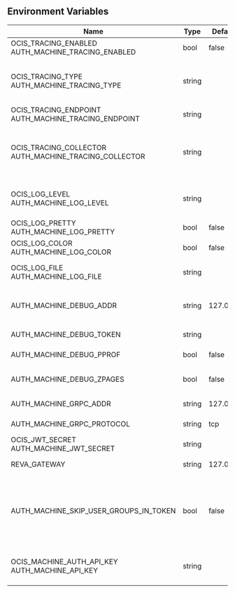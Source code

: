 ## Environment Variables

| Name | Type | Default Value | Description |
|------|------|---------------|-------------|
| OCIS_TRACING_ENABLED<br/>AUTH_MACHINE_TRACING_ENABLED | bool | false | Activates tracing.|
| OCIS_TRACING_TYPE<br/>AUTH_MACHINE_TRACING_TYPE | string |  | The type of tracing. Defaults to "", which is the same as "jaeger". Allowed tracing types are "jaeger" and "" as of now.|
| OCIS_TRACING_ENDPOINT<br/>AUTH_MACHINE_TRACING_ENDPOINT | string |  | The endpoint of the tracing agent.|
| OCIS_TRACING_COLLECTOR<br/>AUTH_MACHINE_TRACING_COLLECTOR | string |  | The HTTP endpoint for sending spans directly to a collector, i.e. http://jaeger-collector:14268/api/traces. Only used if the tracing endpoint is unset.|
| OCIS_LOG_LEVEL<br/>AUTH_MACHINE_LOG_LEVEL | string |  | The log level. Valid values are: "panic", "fatal", "error", "warn", "info", "debug", "trace".|
| OCIS_LOG_PRETTY<br/>AUTH_MACHINE_LOG_PRETTY | bool | false | Activates pretty log output.|
| OCIS_LOG_COLOR<br/>AUTH_MACHINE_LOG_COLOR | bool | false | Activates colorized log output.|
| OCIS_LOG_FILE<br/>AUTH_MACHINE_LOG_FILE | string |  | The path to the log file. Activates logging to this file if set.|
| AUTH_MACHINE_DEBUG_ADDR | string | 127.0.0.1:9167 | Bind address of the debug server, where metrics, health, config and debug endpoints will be exposed.|
| AUTH_MACHINE_DEBUG_TOKEN | string |  | Token to secure the metrics endpoint|
| AUTH_MACHINE_DEBUG_PPROF | bool | false | Enables pprof, which can be used for profiling|
| AUTH_MACHINE_DEBUG_ZPAGES | bool | false | Enables zpages, which can be used for collecting and viewing in-memory traces.|
| AUTH_MACHINE_GRPC_ADDR | string | 127.0.0.1:9166 | The bind address of the GRPC service.|
| AUTH_MACHINE_GRPC_PROTOCOL | string | tcp | The transport protocol of the grpc service.|
| OCIS_JWT_SECRET<br/>AUTH_MACHINE_JWT_SECRET | string |  | The secret to mint and validate jwt tokens.|
| REVA_GATEWAY | string | 127.0.0.1:9142 | The CS3 gateway endpoint.|
| AUTH_MACHINE_SKIP_USER_GROUPS_IN_TOKEN | bool | false | Disables the encoding of the user's group memberships in the reva access token. This reduces the token size, especially when users are members of a large number of groups.|
| OCIS_MACHINE_AUTH_API_KEY<br/>AUTH_MACHINE_API_KEY | string |  | Machine auth API key used for validating requests from other services when impersonating users.|